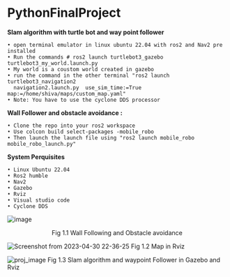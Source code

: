 # PythonFinalProject

**Slam algorithm with turtle bot and way point follower**

    • open terminal emulator in linux ubuntu 22.04 with ros2 and Nav2 pre installed 
    • Run the commands # ros2 launch turtlebot3_gazebo turtlebot3_my_world.launch.py 
    • My world is a coustom world created in gazebo 
    • run the command in the other terminal "ros2 launch turtlebot3_navigation2 
      navigation2.launch.py	 use_sim_time:=True map:=/home/shiva/maps/custom_map.yaml"
    • Note: You have to use the cyclone DDS processor 

**Wall Follower and obstacle avoidance :**

    • Clone the repo into your ros2 workspace 
    • Use colcon build select-packages -mobile_robo
    • Then launch the launch file using "ros2 launch mobile_robo mobile_robo_launch.py"

**System Perquisites**

    • Linux Ubuntu 22.04 
    • Ros2 humble 
    • Nav2 
    • Gazebo 
    • Rviz 
    • Visual studio code 
    • Cyclone DDS

![image](https://github.com/shivasamkumar/PythonFinalProject/assets/83110296/65ce038a-d478-40d5-b69d-ff1cf8e82567)

<p style="text-align: center;">Fig 1.1  Wall Following and Obstacle avoidance</p>

![Screenshot from 2023-04-30 22-36-25](https://github.com/shivasamkumar/PythonFinalProject/assets/83110296/c77ad981-579f-4081-8c3e-2028049b3e91)
                               Fig 1.2  Map in Rviz  

![proj_image](https://github.com/shivasamkumar/PythonFinalProject/assets/83110296/6a17d736-8ff0-4ae2-aaf9-170d60bec624)
                               Fig 1.3 Slam algorithm and waypoint Follower in Gazebo and Rviz 

